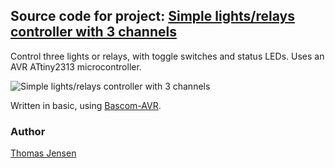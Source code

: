 ## Source code for project: [Simple lights/relays controller with 3 channels](https://uctrl.io/projects/avr-simple-lights-relays-controller-with-3-channels-2qemyg)

Control three lights or relays, with toggle switches and status LEDs. Uses an AVR ATtiny2313 microcontroller.

![Simple lights/relays controller with 3 channels](https://static.uctrl.net/imgs/6gylo4.jpeg)

Written in basic, using [Bascom-AVR](http://www.mcselec.com/).

### Author
[Thomas Jensen](https://uctrl.io/@hebron)

